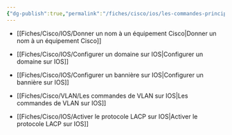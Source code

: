 ```yaml
---
{"dg-publish":true,"permalink":"/fiches/cisco/ios/les-commandes-principales-sur-ios/"}
---
```




- [[Fiches/Cisco/IOS/Donner un nom à un équipement Cisco\|Donner un nom à un équipement Cisco]]

- [[Fiches/Cisco/IOS/Configurer un domaine sur IOS\|Configurer un domaine sur IOS]]

- [[Fiches/Cisco/IOS/Configurer un bannière sur IOS\|Configurer un bannière sur IOS]]

- [[Fiches/Cisco/VLAN/Les commandes de VLAN sur IOS\|Les commandes de VLAN sur IOS]]

- [[Fiches/Cisco/IOS/Activer le protocole LACP sur IOS\|Activer le protocole LACP sur IOS]]

